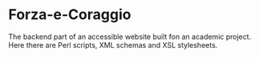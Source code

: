 # Forza-e-Coraggio
The backend part of an accessible website built fon an academic project. Here there are Perl scripts, XML schemas and XSL stylesheets.
